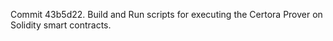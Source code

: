 Commit 43b5d22.                    Build and Run scripts for executing the Certora Prover on Solidity smart contracts.